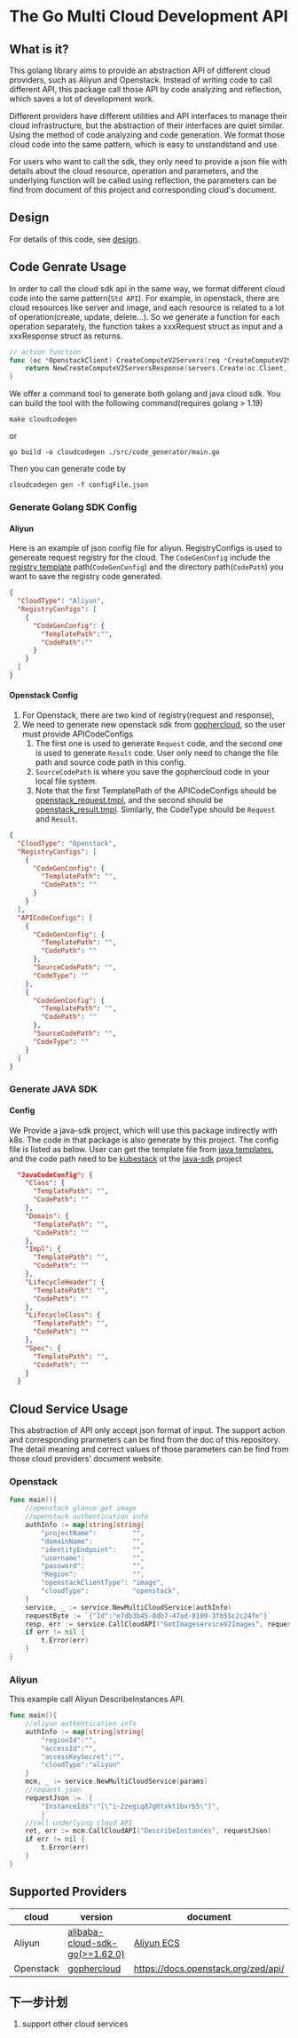 # The Go Multi Cloud Development API

## What is it?

This golang library aims to provide an abstraction API of different cloud providers, such as Aliyun and Openstack. Instead of writing code to call different API, this package call those API by code analyzing and reflection, which saves a lot of development work.

Different providers have different utilities and API interfaces to manage their cloud infrastructure, but the abstraction of their interfaces are quiet similar. Using the method of code analyzing and code generation. We format those cloud code into the same pattern, which is easy to unstandstand and use.

For users who want to call the sdk, they only need to provide a json file with details about the cloud resource, operation and parameters, and the underlying function will be called using reflection, the parameters can be find from document of this project and corresponding cloud's document. 

## Design
For details of this code, see [design](https://github.com/kube-stack/multicloud_service/blob/main/doc/design.md). 

## Code Genrate Usage

In order to call the cloud sdk api in the same way, we format different cloud code into the same pattern(`Std API`). For example, in openstack, there are cloud resources like server and image, and each resource is related to a lot of operation(create, update, delete...). So we generate a function for each operation separately, the function takes a xxxRequest struct as input and a xxxResponse struct as returns. 

```go
// action function
func (oc *OpenstackClient) CreateComputeV2Servers(req *CreateComputeV2ServersRequest)(*CreateComputeV2ServersResponse){
    return NewCreateComputeV2ServersResponse(servers.Create(oc.Client, req.Opts, ))
}
```
We offer a command tool to generate both golang and java cloud sdk. You can build the tool with 
the following command(requires golang > 1.19)
```shell
make cloudcodegen
```
or
```shell
go build -o cloudcodegen ./src/code_generator/main.go
```
Then you can generate code by
```shell
cloudcodegen gen -f configFile.json
```
### Generate Golang SDK Config
#### Aliyun
Here is an example of json config file for aliyun. RegistryConfigs is used to genereate request registry for the 
cloud. The `CodeGenConfig` include the [registry template](https://github.com/kube-stack/multicloud_service/blob/main/src/code_generator/templates/registry.tmpl) path(`CodeGenConfig`) and the directory path(`CodePath`) you 
want to save the registry code generated. 
```json
{
  "CloudType": "Aliyun",
  "RegistryConfigs": [
    {
      "CodeGenConfig": {
        "TemplatePath":"",
        "CodePath":""
      }
    }
  ]
}
```

#### Openstack Config
1. For Openstack, there are two kind of registry(request and response),
2. We need to generate new openstack sdk from [gophercloud](https://github.com/gophercloud/gophercloud), so the user must provide APICodeConfigs
   1. The first one is used to generate `Request` code, and the second one is used to generate `Result` code. User only need to change the file path and source code path in this config.
   2. `SourceCodePath` is where you save the gophercloud code in your local file system.
   2. Note that the first TemplatePath of the APICodeConfigs should be [openstack_request.tmpl](https://github.com/kube-stack/multicloud_service/blob/main/src/code_generator/templates/openstack_request.tmpl), and the second should be [openstack_result.tmpl](https://github.com/kube-stack/multicloud_service/blob/main/src/code_generator/templates/openstack_result.tmpl). Similarly, the 
      CodeType should be `Request` and `Result`.
```json
{
  "CloudType": "Openstack",
  "RegistryConfigs": [
    {
      "CodeGenConfig": {
        "TemplatePath": "",
        "CodePath": ""
      }
    }
  ],
  "APICodeConfigs": [
    {
      "CodeGenConfig": {
        "TemplatePath": "",
        "CodePath": ""
      },
      "SourceCodePath": "",
      "CodeType": ""
    },
    {
      "CodeGenConfig": {
        "TemplatePath": "",
        "CodePath": ""
      },
      "SourceCodePath": "",
      "CodeType": ""
    }
  ]
}
```
### Generate JAVA SDK
#### Config
We Provide a java-sdk project, which will use this package indirectly with k8s. The code in that package is also 
generate by this project. The config file is listed as below. User can get the template file from [java templates](https://github.com/kube-stack/multicloud_service/tree/main/src/code_generator/templates), and the code path need to 
be [kubestack](https://github.com/kube-stack/java-sdk/tree/master/src/main/java/io/github/kubestack) ot the 
[java-sdk](https://github.com/kube-stack/java-sdk) project

```json
  "JavaCodeConfig": {
    "Class": {
      "TemplatePath": "",
      "CodePath": ""
    },
    "Domain": {
      "TemplatePath": "",
      "CodePath": ""
    },
    "Impl": {
      "TemplatePath": "",
      "CodePath": ""
    },
    "LifecycleHeader": {
      "TemplatePath": "",
      "CodePath": ""
    },
    "LifecycleClass": {
      "TemplatePath": "",
      "CodePath": ""
    },
    "Spec": {
      "TemplatePath": "",
      "CodePath": ""
    }
  }
```

## Cloud Service Usage
This abstraction of API only accept json format of input. The support action and corresponding prarmeters can be find from the doc of this repository. The detail meaning and correct values of those parameters can be find from those cloud providers' document website.

### Openstack

```go
func main(){
    //openstack glance get image
    //openstack authentication info
    authInfo := map[string]string{
        "projectName":         "",
        "domainName":          "",
        "identityEndpoint":    "",
		"username":            "",
        "password":            "",
        "Region":              "",
        "openstackClientType": "image",
        "cloudType":           "openstack",
    }
    service, _ := service.NewMultiCloudService(authInfo)
    requestByte := `{"Id":"e7db3b45-8db7-47ad-8109-3fb55c2c24fe"}`
    resp, err := service.CallCloudAPI("GetImageserviceV2Images", requestByte)
    if err != nil {
        t.Error(err)
    }
}
```

### Aliyun

This example call Aliyun DescribeInstances API.

```go
func main(){
    //aliyun authentication info 
    authInfo := map[string]string{
        "regionId":"",
        "accessId":"",
        "accessKeySecret":"",
        "cloudType":"aliyun"
    }
    mcm, _ := service.NewMultiCloudService(params)
    //request json
    requestJson := `{
        "InstanceIds":"[\"i-2zegiq87g0txkt1bvrb5\"]",
        }`
    //call underlying cloud API    `	
    ret, err := mcm.CallCloudAPI("DescribeInstances", requestJson)
    if err != nil {
        t.Error(err)
    }
}
```

## Supported Providers
| cloud                 | version                                                                           | document       |
|-----------------------|-----------------------------------------------------------------------------------|----------------|
| Aliyun                | [alibaba-cloud-sdk-go(\>=1.62.0)](https://github.com/aliyun/alibaba-cloud-sdk-go) | [Aliyun ECS](https://help.aliyun.com/document_detail/25485.html) |
| Openstack  | [gophercloud](https://github.com/gophercloud/gophercloud)                                                                   |https://docs.openstack.org/zed/api/|

## 下一步计划
1. support other cloud services